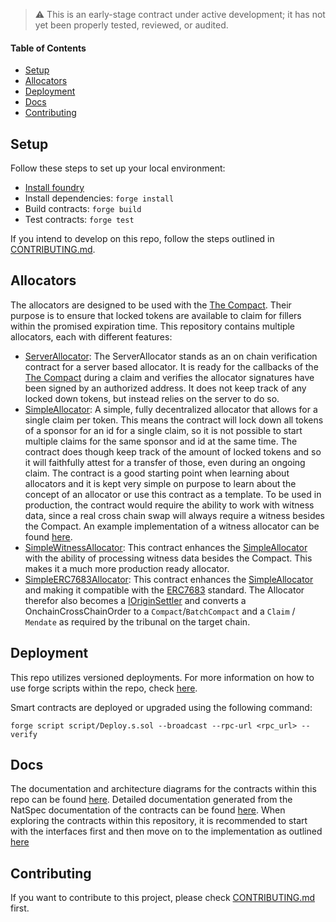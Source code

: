 > :warning: This is an early-stage contract under active development; it has not yet been properly tested, reviewed, or audited.

#### Table of Contents

- [Setup](#setup)
- [Allocators](#allocators)
- [Deployment](#deployment)
- [Docs](#docs)
- [Contributing](#contributing)

## Setup

Follow these steps to set up your local environment:

- [Install foundry](https://book.getfoundry.sh/getting-started/installation)
- Install dependencies: `forge install`
- Build contracts: `forge build`
- Test contracts: `forge test`

If you intend to develop on this repo, follow the steps outlined in [CONTRIBUTING.md](CONTRIBUTING.md#install).

## Allocators

The allocators are designed to be used with the [The Compact](https://github.com/uniswap/the-compact). Their purpose is to ensure that locked tokens are available to claim for fillers within the promised expiration time. This repository contains multiple allocators, each with different features:

- [ServerAllocator](src/allocators/ServerAllocator.sol): The ServerAllocator stands as an on chain verification contract for a server based allocator. It is ready for the callbacks of the [The Compact](https://github.com/uniswap/the-compact) during a claim and verifies the allocator signatures have been signed by an authorized address. It does not keep track of any locked down tokens, but instead relies on the server to do so.
- [SimpleAllocator](src/allocators/SimpleAllocator.sol): A simple, fully decentralized allocator that allows for a single claim per token. This means the contract will lock down all tokens of a sponsor for an id for a single claim, so it is not possible to start multiple claims for the same sponsor and id at the same time. The contract does though keep track of the amount of locked tokens and so it will faithfully attest for a transfer of those, even during an ongoing claim. The contract is a good starting point when learning about allocators and it is kept very simple on purpose to learn about the concept of an allocator or use this contract as a template. To be used in production, the contract would require the ability to work with witness data, since a real cross chain swap will always require a witness besides the Compact. An example implementation of a witness allocator can be found [here](src/allocators/SimpleWitnessAllocator.sol).
- [SimpleWitnessAllocator](src/allocators/SimpleWitnessAllocator.sol): This contract enhances the [SimpleAllocator](src/allocators/SimpleAllocator.sol) with the ability of processing witness data besides the Compact. This makes it a much more production ready allocator.
- [SimpleERC7683Allocator](src/allocators/SimpleERC7683Allocator.sol): This contract enhances the [SimpleAllocator](src/allocators/SimpleAllocator.sol) and making it compatible with the [ERC7683](https://eips.ethereum.org/EIPS/eip-7683) standard. The Allocator therefor also becomes a [IOriginSettler](src/interfaces/ERC7683/IOriginSettler.sol) and converts a OnchainCrossChainOrder to a `Compact`/`BatchCompact` and a `Claim` / `Mendate` as required by the tribunal on the target chain.

## Deployment

This repo utilizes versioned deployments. For more information on how to use forge scripts within the repo, check [here](CONTRIBUTING.md#deployment).

Smart contracts are deployed or upgraded using the following command:

```shell
forge script script/Deploy.s.sol --broadcast --rpc-url <rpc_url> --verify
```

## Docs

The documentation and architecture diagrams for the contracts within this repo can be found [here](docs/).
Detailed documentation generated from the NatSpec documentation of the contracts can be found [here](docs/autogen/src/src/).
When exploring the contracts within this repository, it is recommended to start with the interfaces first and then move on to the implementation as outlined [here](CONTRIBUTING.md#natspec--comments)

## Contributing

If you want to contribute to this project, please check [CONTRIBUTING.md](CONTRIBUTING.md) first.

